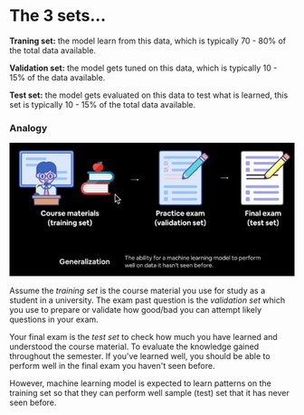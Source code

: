 # The 3 sets...

**Traning set:** the model learn from this data, which is typically 70 - 80% of the total data available.

**Validation set:** the model gets tuned on this data, which is typically 10 - 15% of the data available.

**Test set:** the model gets evaluated on this data to test what is learned, this set is typically 10 - 15% of the total data available.

### Analogy
![Datasets](../images/three%20datasets.JPG)

Assume the *training set* is the course material you use for study as a student in a university. The exam past question is the *validation set* which you use to prepare or validate how good/bad you can attempt likely questions in your exam. 

Your final exam is the *test set* to check how much you have learned and understood the course material. To evaluate the knowledge gained throughout the semester. If you've learned well, you should be able to perform well in the final exam you haven't seen before.

However, machine learning model is expected to learn patterns on the training set so that they can perform well sample (test) set that it has never seen before. 